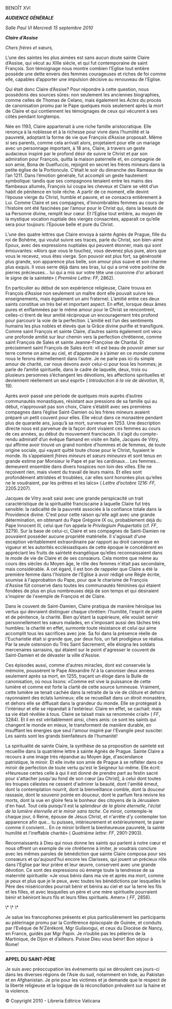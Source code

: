 BENOÎT XVI

***AUDIENCE GÉNÉRALE***

*Salle Paul VI* *Mercredi 15* *septembre 2010*

***Claire d’Assise***

*Chers frères et sœurs,*

L’une des saintes les plus aimées est sans aucun doute sainte Claire d’Assise, qui vécut au XIIIe siècle, et qui fut contemporaine de saint François. Son témoignage nous montre combien l’Eglise tout entière possède une dette envers des femmes courageuses et riches de foi comme elle, capables d’apporter une impulsion décisive au renouveau de l’Eglise.

Qui était donc Claire d’Assise? Pour répondre à cette question, nous possédons des sources sûres: non seulement les anciennes biographies, comme celles de Thomas de Celano, mais également les *Actes* du procès de canonisation promu par le Pape quelques mois seulement après la mort de Claire et qui contiennent les témoignages de ceux qui vécurent à ses côtés pendant longtemps.

Née en 1193, Claire appartenait à une riche famille aristocratique. Elle renonça à la noblesse et à la richesse pour vivre dans l’humilité et la pauvreté, adoptant la forme de vie que François d’Assise proposait. Même si ses parents, comme cela arrivait alors, projetaient pour elle un mariage avec un personnage important, à 18 ans, Claire, à travers un geste audacieux inspiré par le profond désir de suivre le Christ et par son admiration pour François, quitta la maison paternelle et, en compagnie de son amie, Bona de Guelfuccio, rejoignit en secret les frères mineurs dans la petite église de la Portioncule. C’était le soir du dimanche des Rameaux de l’an 1211. Dans l’émotion générale, fut accompli un geste hautement symbolique: tandis que ses compagnons tenaient entre les mains des flambeaux allumés, François lui coupa les cheveux et Claire se vêtit d’un habit de pénitence en toile rêche. A partir de ce moment, elle devint l’épouse vierge du Christ, humble et pauvre, et se consacra entièrement à Lui. Comme Claire et ses compagnes, d’innombrables femmes au cours de l’histoire ont été fascinées par l’amour pour le Christ qui, dans la beauté de sa Personne divine, remplit leur cœur. Et l’Eglise tout entière, au moyen de la mystique vocation nuptiale des vierges consacrées, apparaît ce qu’elle sera pour toujours: l’Epouse belle et pure du Christ.

L’une des quatre lettres que Claire envoya à sainte Agnès de Prague, fille du roi de Bohême, qui voulut suivre ses traces, parle du Christ, son bien-aimé Epoux, avec des expressions nuptiales qui peuvent étonner, mais qui sont émouvantes: «Alors que vous le touchez, vous devenez plus pure, alors que vous le recevez, vous êtes vierge. Son pouvoir est plus fort, sa générosité plus grande, son apparence plus belle, son amour plus suave et son charme plus exquis. Il vous serre déjà dans ses bras, lui qui a orné votre poitrine de pierres précieuses... lui qui a mis sur votre tête une couronne d'or arborant le signe de la sainteté» ( *Première Lettre: FF,* 2862).

En particulier au début de son expérience religieuse, Claire trouva en François d’Assise non seulement un maître dont elle pouvait suivre les enseignements, mais également un ami fraternel. L’amitié entre ces deux saints constitue un très bel et important aspect. En effet, lorsque deux âmes pures et enflammées par le même amour pour le Christ se rencontrent, celles-ci tirent de leur amitié réciproque un encouragement très profond pour parcourir la voie de la perfection. L’amitié est l’un des sentiments humains les plus nobles et élevés que la Grâce divine purifie et transfigure. Comme saint François et sainte Claire, d’autres saints également ont vécu une profonde amitié sur leur chemin vers la perfection chrétienne, comme saint François de Sales et sainte Jeanne-Françoise de Chantal. Et précisément saint François de Sales écrit: «Il est beau de pouvoir aimer sur terre comme on aime au ciel, et d’apprendre à s’aimer en ce monde comme nous le ferons éternellement dans l’autre. Je ne parle pas ici du simple amour de charité, car nous devons avoir celui-ci pour tous les hommes; je parle de l’amitié spirituelle, dans le cadre de laquelle, deux, trois ou plusieurs personnes s’échangent les dévotions, les affections spirituelles et deviennent réellement un seul esprit» ( *Introduction à la vie de dévotion,* III, 19).

Après avoir passé une période de quelques mois auprès d’autres communautés monastiques, résistant aux pressions de sa famille qui au début, n’approuvait pas son choix, Claire s’établit avec ses premières compagnes dans l’église Saint-Damien où les frères mineurs avaient préparé un petit couvent pour elles. Elle vécut dans ce monastère pendant plus de quarante ans, jusqu’à sa mort, survenue en 1253. Une description directe nous est parvenue de la façon dont vivaient ces femmes au cours de ces années, au début du mouvement franciscain. Il s’agit du compte-rendu admiratif d’un évêque flamand en visite en Italie, Jacques de Vitry, qui affirme avoir trouvé un grand nombre d’hommes et de femmes, de toute origine sociale, qui «ayant quitté toute chose pour le Christ, fuyaient le monde. Ils s’appelaient *frères mineurs* et *sœurs mineures* et sont tenus en grande estime par Monsieur le Pape et par les cardinaux... Les femmes... demeurent ensemble dans divers hospices non loin des villes. Elle ne reçoivent rien, mais vivent du travail de leurs mains. Et elles sont profondément attristées et troublées, car elles sont honorées plus qu’elles ne le voudraient, par les prêtres et les laïcs» ( *Lettre d’octobre 1216: FF,* 2205.2207).

Jacques de Vitry avait saisi avec une grande perspicacité un trait caractéristique de la spiritualité franciscaine à laquelle Claire fut très sensible: la radicalité de la pauvreté associée à la confiance totale dans la Providence divine. C'est pour cette raison qu'elle agit avec une grande détermination, en obtenant du Pape Grégoire IX ou, probablement déjà du Pape Innocent III, celui que l’on appela le *Privilegium Paupertatis* (cf. *FF*, 3279). Sur la base de celui-ci, Claire et ses compagnes de Saint-Damien ne pouvaient posséder aucune propriété matérielle. Il s'agissait d'une exception véritablement extraordinaire par rapport au droit canonique en vigueur et les autorités ecclésiastiques de cette époque le concédèrent en appréciant les fruits de sainteté évangélique qu’elles reconnaissaient dans le mode de vie de Claire et de ses consœurs. Cela montre que même au cours des siècles du Moyen âge, le rôle des femmes n'était pas secondaire, mais considérable. A cet égard, il est bon de rappeler que Claire a été la première femme dans l'histoire de l'Eglise à avoir rédigé une Règle écrite, soumise à l'approbation du Pape, pour que le charisme de François d'Assise fût conservé dans toutes les communautés féminines qui étaient fondées de plus en plus nombreuses déjà de son temps et qui désiraient s'inspirer de l'exemple de François et de Claire.

Dans le couvent de Saint-Damien, Claire pratiqua de manière héroïque les vertus qui devraient distinguer chaque chrétien: l'humilité, l'esprit de piété et de pénitence, la charité. Bien qu'étant la supérieure, elle voulait servir personnellement les sœurs malades, en s'imposant aussi des tâches très humbles: la charité en effet, surmonte toute résistance et celui qui aime accomplit tous les sacrifices avec joie. Sa foi dans la présence réelle de l'Eucharistie était si grande que, par deux fois, un fait prodigieux se réalisa. Par la seule ostension du Très Saint Sacrement, elle éloigna les soldats mercenaires sarrasins, qui étaient sur le point d'agresser le couvent de Saint-Damien et de dévaster la ville d'Assise.

Ces épisodes aussi, comme d'autres miracles, dont est conservée la mémoire, poussèrent le Pape Alexandre IV à la canoniser deux années seulement après sa mort, en 1255, traçant un éloge dans la Bulle de canonisation, où nous lisons: «Comme est vive la puissance de cette lumière et comme est forte la clarté de cette source lumineuse. Vraiment, cette lumière se tenait cachée dans la retraite de la vie de clôture et dehors rayonnaient des éclats lumineux; elle se recueillait dans un étroit monastère, et dehors elle se diffusait dans la grandeur du monde. Elle se protégeait à l'intérieur et elle se répandait à l'extérieur. Claire en effet, se cachait: mais sa vie était révélée à tous. Claire se taisait mais sa renommée criait» ( *FF*, 3284). Et il en est véritablement ainsi, chers amis: ce sont les saints qui changent le monde en mieux, le transforment de manière durable, en insufflant les énergies que seul l'amour inspiré par l'Evangile peut susciter. Les saints sont les grands bienfaiteurs de l'humanité!

La spiritualité de sainte Claire, la synthèse de sa proposition de sainteté est recueillie dans la quatrième lettre à sainte Agnès de Prague. Sainte Claire a recours à une image très répandue au Moyen âge, d'ascendance patristique, le miroir. Et elle invite son amie de Prague à se refléter dans ce miroir de perfection de toute vertu qu'est le Seigneur lui-même. Elle écrit: «Heureuse certes celle à qui il est donné de prendre part au festin sacré pour s'attacher jusqu'au fond de son cœur \[au Christ\], à celui dont toutes les troupes célestes ne cessent d'admirer la beauté, dont l'amitié émeut, dont la contemplation nourrit, dont la bienveillance comble, dont la douceur rassasie, dont le souvenir pointe en douceur, dont le parfum fera revivre les morts, dont la vue en gloire fera le bonheur des citoyens de la Jérusalem d'en haut. Tout cela puisqu'il est la *splendeur de la gloire éternelle, l'éclat de la lumière éternelle et le miroir sans tache*. Ce miroir, contemple-le chaque jour, ô Reine, épouse de Jésus Christ, et n'arrête d'y contempler ton apparence afin que... tu puisses, intérieurement et extérieurement, te parer comme il convient... En ce miroir brillent la bienheureuse pauvreté, la sainte humilité et l'ineffable charité» ( *Quatrième lettre*: *FF*, 2901-2903).

Reconnaissants à Dieu qui nous donne les saints qui parlent à notre cœur et nous offrent un exemple de vie chrétienne à imiter, je voudrais conclure avec les mêmes paroles de bénédiction que sainte Claire composa pour ses consœurs et qu'aujourd'hui encore les Clarisses, qui jouent un précieux rôle dans l'Eglise par leur prière et leur œuvre, conservent avec une grande dévotion. Ce sont des expressions où émerge toute la tendresse de sa maternité spirituelle: «Je vous bénis dans ma vie et après ma mort, comme je peux et plus que je le peux, avec toutes les bénédictions par lesquelles le Père des miséricordes pourrait bénir et bénira au ciel et sur la terre les fils et les filles, et avec lesquelles un père et une mère spirituelle pourraient bénir et béniront leurs fils et leurs filles spirituels. Amen» ( *FF*, 2856).

\\* \\* \\*

Je salue les francophones présents et plus particulièrement les participants au pèlerinage promu par la Conférence épiscopale de Guinée, et conduits par l’Evêque de N’Zérékoré, Mgr Guilavogui, et ceux du Diocèse de Nancy, en France, guidés par Mgr Papin. Je n’oublie pas les pèlerins de la Martinique, de Dijon et d’ailleurs. Puisse Dieu vous bénir! Bon séjour à Rome!

* * *

**APPEL DU SAINT-PÈRE**

Je suis avec préoccupation les événements qui se déroulent ces jours-ci dans les diverses régions de l'Asie du sud, notamment en Inde, au Pakistan et en Afghanistan. Je prie pour les victimes et je demande que le respect de la liberté religieuse et la logique de la réconciliation prévalent sur la haine et la violence.

© Copyright 2010 - Libreria Editrice Vaticana